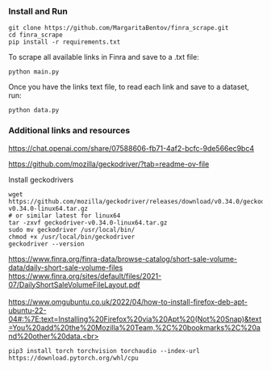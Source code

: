 ### Install and Run
```
git clone https://github.com/MargaritaBentov/finra_scrape.git
cd finra_scrape 
pip install -r requirements.txt
```

To scrape all available links in Finra and save to a .txt file:
```
python main.py
```

Once you have the links text file, to read each link and save to a dataset, run:
```
python data.py
```

### Additional links and resources

https://chat.openai.com/share/07588606-fb71-4af2-bcfc-9de566ec9bc4<br>

https://github.com/mozilla/geckodriver/?tab=readme-ov-file<br>

Install geckodrivers
```
wget https://github.com/mozilla/geckodriver/releases/download/v0.34.0/geckodriver-v0.34.0-linux64.tar.gz  
# or similar latest for linux64
tar -zxvf geckodriver-v0.34.0-linux64.tar.gz
sudo mv geckodriver /usr/local/bin/
chmod +x /usr/local/bin/geckodriver
geckodriver --version
```

https://www.finra.org/finra-data/browse-catalog/short-sale-volume-data/daily-short-sale-volume-files<br>
https://www.finra.org/sites/default/files/2021-07/DailyShortSaleVolumeFileLayout.pdf<br>
<br>
https://www.omgubuntu.co.uk/2022/04/how-to-install-firefox-deb-apt-ubuntu-22-04#:%7E:text=Installing%20Firefox%20via%20Apt%20(Not%20Snap)&text=You%20add%20the%20Mozilla%20Team,%2C%20bookmarks%2C%20and%20other%20data.<br>

`pip3 install torch torchvision torchaudio --index-url https://download.pytorch.org/whl/cpu`
